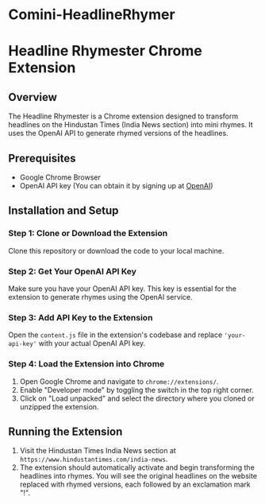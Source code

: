 # Comini-HeadlineRhymer
# Headline Rhymester Chrome Extension

## Overview
The Headline Rhymester is a Chrome extension designed to transform headlines on the Hindustan Times (India News section) into mini rhymes. It uses the OpenAI API to generate rhymed versions of the headlines.

## Prerequisites
- Google Chrome Browser
- OpenAI API key (You can obtain it by signing up at [OpenAI](https://openai.com/))

## Installation and Setup

### Step 1: Clone or Download the Extension
Clone this repository or download the code to your local machine.

### Step 2: Get Your OpenAI API Key
Make sure you have your OpenAI API key. This key is essential for the extension to generate rhymes using the OpenAI service.

### Step 3: Add API Key to the Extension
Open the `content.js` file in the extension's codebase and replace `'your-api-key'` with your actual OpenAI API key.

### Step 4: Load the Extension into Chrome
1. Open Google Chrome and navigate to `chrome://extensions/`.
2. Enable "Developer mode" by toggling the switch in the top right corner.
3. Click on "Load unpacked" and select the directory where you cloned or unzipped the extension.

## Running the Extension
1. Visit the Hindustan Times India News section at `https://www.hindustantimes.com/india-news`.
2. The extension should automatically activate and begin transforming the headlines into rhymes. You will see the original headlines on the website replaced with rhymed versions, each followed by an exclamation mark "!".
